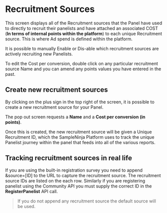 # Recruitment Sources

This screen displays all of the Recruitment sources that the Panel have used to directly to recruit their panelists and have attached an associated COST (**In terms of internal points within the platform**) to each unique Recruitment source. This is where Ad spend is defined within the platform.

It is possible to manually Enable or Dis-able which recruitment sources are actively recruiting new Panelists.

To edit the Cost per conversion, double click on any particular recruitment source Name and you can amend any points values you have entered in the past.  

## Create new recruitment sources

By clicking on the plus sign in the top right of the screen, it is possible to create a new recruitment source for your Panel.

The pop out screen requests a **Name** and a **Cost per conversion (in points)**.  

Once this is created, the new recruitment source will be given a Unique Recruitment ID, which the SampleNinja Platform uses to track the unique Panelist journey within the panel that feeds into all of the various reports.

## Tracking recruitment sources in real life

If you are using the built-in registration survey you need to append &source=[ID] to the URL to capture the recruitment source. The recruitment source IDs are listed on the each row. Similarly if you are registering panelist using the Community API you must supply the correct ID in the **RegisterPanelist** API call.

> If you do not append any recruitment source the default source will be used.
